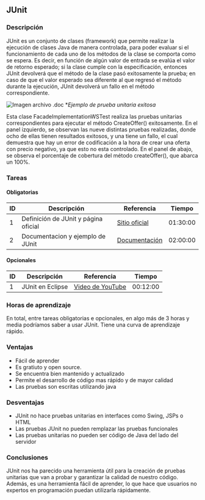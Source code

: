 
##  JUnit

### Descripción
JUnit es un conjunto de clases (framework) que permite realizar la ejecución de clases Java de manera controlada, para poder evaluar si el funcionamiento de cada uno de los métodos de la clase se comporta como se espera. Es decir, en función de algún valor de entrada se evalúa el valor de retorno esperado; si la clase cumple con la especificación, entonces JUnit devolverá que el método de la clase pasó exitosamente la prueba; en caso de que el valor esperado sea diferente al que regresó el método durante la ejecución, JUnit devolverá un fallo en el método correspondiente.



![Imagen archivo .doc](https://lh5.googleusercontent.com/L6q_Srp86tda4hU6qGU4XWTtbpOvWYaz96RKolFbM7J0wouxGhQua6Kvjue-6qinp3T7NyqXRasBd5OD094LczOobqB63Bb4zB76GsDC0uS5bnlbM_K4Ys8zvCZTx_Oct5R_dVYqCnce7WGtIQ)
 **Ejemplo de prueba unitaria exitosa*
 
Esta clase FacadeImplementationWSTest realiza las pruebas unitarias correspondientes para ejecutar el método CreateOffer() exitosamente. En el panel izquierdo, se observan las nueve distintas pruebas realizadas, donde ocho de ellas tienen resultados exitosos, y una tiene un fallo, el cual demuestra que hay un error de codificación a la hora de crear una oferta con precio negativo, ya que esto no esta controlado. En el panel de abajo, se observa el porcentaje de cobertura del método createOffer(), que abarca un 100%.
 

### Tareas

#### Obligatorias

| ID      | Descripción | Referencia | Tiempo  |
| ------- | ----------- | ---------- | ------- |
| 1  | Definición de JUnit y página oficial       | [Sitio oficial](https://junit.org/junit5/) | 01:30:00|
| 2  | Documentacion y ejemplo de JUnit      | [Documentación](http://www.jtech.ua.es/j2ee/publico/lja-2012-13/sesion04-apuntes.html) | 02:00:00|


#### Opcionales

| ID      | Descripción | Referencia | Tiempo  |
| ------- | ----------- | ---------- | ------- |
|  1  | JUnit en Eclipse      | [Video de YouTube](https://www.youtube.com/watch?v=I8XXfgF9GSc) | 00:12:00|

### Horas de aprendizaje
    
En total, entre tareas obligatorias e opcionales, en algo más de 3 horas y media podríamos saber a usar JUnit. Tiene una curva de aprendizaje rápido.
    
### Ventajas
* Fácil de aprender
* Es gratiuto y open source.
* Se encuentra bien mantenido y actualizado
* Permite el desarrollo de código mas rápido y de mayor calidad
* Las pruebas son escritas utilizando java

### Desventajas
* JUnit no hace pruebas unitarias en interfaces como Swing, JSPs o HTML
* Las pruebas JUnit no pueden remplazar las pruebas funcionales
* Las pruebas unitarias no pueden ser código de Java del lado del servidor

### Conclusiones
JUnit nos ha parecido una herramienta útil para la creación de pruebas unitarias que van a probar y garantizar la calidad de nuestro código. Además, es una herramienta fácil de aprender, lo que hace que usuarios no expertos en programación puedan utilizarla rápidamente.

